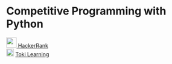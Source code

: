 # Competitive Programming with Python

<a href="https://www.hackerrank.com/dashboard">
  <img src="https://user-images.githubusercontent.com/49567907/195175536-ff853001-b907-48ba-8af7-2d3aa862cf03.png" width="27px"> </a>
  <a href="https://linktr.ee/meongmeongproject">HackerRank</a> <br>
<a href="https://tlx.toki.id/">
  <img src="https://user-images.githubusercontent.com/49567907/195177940-9271a26b-dc8b-498b-ad54-8da1499e5334.png" width="20px" /></a> 
  <a href="https://linktr.ee/meongmeongproject">Toki Learning</a>

